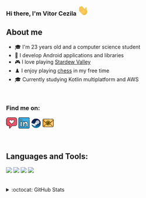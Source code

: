 ### Hi there, I'm Vitor Cezila <img src="https://github.com/VitorCezila/VitorCezila/blob/main/img/Hi.gif" width="30px">

## About me

- 🎓 I'm 23 years old and a computer science student
- 📱 I develop Android applications and libraries
- 🎮 I love playing [Stardew Valley](https://store.steampowered.com/app/413150/Stardew_Valley/)
- ♟️ I enjoy playing [chess](https://www.chess.com/member/czila) in my free time
- 🎓 Currently studying Kotlin multiplatform and AWS

<br />

### Find me on:

<a href="https://www.instagram.com/vczila/" target="_blank"><img src="https://github.com/VitorCezila/VitorCezila/blob/main/img/instagram.png" alt="Instagram" width="30"></a>
<a href="https://www.linkedin.com/in/vitor-cezila/" target="_blank"><img src="https://github.com/VitorCezila/VitorCezila/blob/main/img/linkedin.png" alt="LinkedIn" width="30"></a>
<a href="https://steamcommunity.com/id/czilaa/" target="_blank"><img src="https://github.com/VitorCezila/VitorCezila/blob/main/img/steam.png" alt="Steam" width="28"></a>
<a href="mailto:vcezila@gmail.com"><img src="https://github.com/VitorCezila/VitorCezila/blob/main/img/email.png" width="30"></img></a>


<br />

## Languages and Tools:

<div>
  <img src="https://img.shields.io/badge/Android-3DDC84?style=for-the-badge&logo=android&logoColor=white" />
  <img src="https://img.shields.io/badge/Kotlin-0095D5?&style=for-the-badge&logo=kotlin&logoColor=white" />
  <img src="https://img.shields.io/badge/Java-ED8B00?style=for-the-badge&logo=openjdk&logoColor=white" />
  <img src="https://img.shields.io/badge/AWS-%23FF9900.svg?style=for-the-badge&logo=amazon-aws&logoColor=white" />
</div>

<br />
<br />


<details>
  <summary>:octocat: GitHub Stats</summary>
 <img align="left" alt="evanemran's Github Stats" src="https://github-readme-stats.vercel.app/api?username=vitorcezila&theme=dracula&show_icons=true&hide_border=true&hide=issues,contribs,prs" />

</details>
